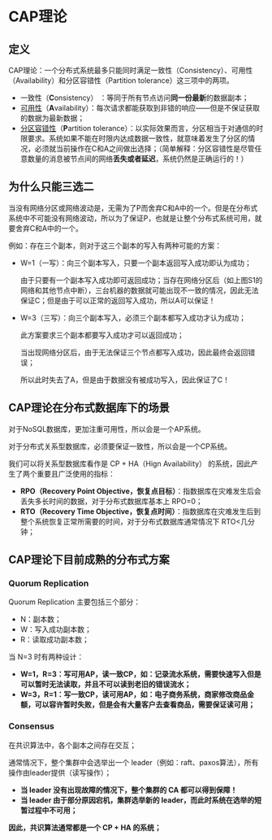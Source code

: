 # CAP理论

## 定义

CAP理论：一个分布式系统最多只能同时满足一致性（Consistency）、可用性（Availability）和分区容错性（Partition tolerance）这三项中的两项。

- 一致性（**C**onsistency） ：等同于所有节点访问**同一份最新**的数据副本；
- [可用性](https://zh.wikipedia.org/wiki/可用性)（**A**vailability）：每次请求都能获取到非错的响应——但是不保证获取的数据为最新数据；
- [分区容错性](https://zh.wikipedia.org/w/index.php?title=网络分区&action=edit&redlink=1)（**P**artition tolerance）：以实际效果而言，分区相当于对通信的时限要求。系统如果不能在时限内达成数据一致性，就意味着发生了分区的情况，必须就当前操作在C和A之间做出选择；（简单解释：分区容错性是尽管任意数量的消息被节点间的网络**丢失或者延迟**，系统仍然是正确运行的！）

## 为什么只能三选二

当没有网络分区或网络波动是，无需为了P而舍弃C和A中的一个。但是在分布式系统中不可能没有网络波动，所以为了保证P，也就是让整个分布式系统可用，就要舍弃C和A中的一个。

例如：存在三个副本，则对于这三个副本的写入有两种可能的方案：

- W=1（一写）：向三个副本写入，只要一个副本返回写入成功即认为成功；

  由于只要有一个副本写入成功即可返回成功；当存在网络分区后（如上图S1的网络和其他节点中断），三台机器的数据就可能出现不一致的情况，因此无法保证C；但是由于可以正常的返回写入成功，所以A可以保证！

- W=3（三写）：向三个副本写入，必须三个副本都写入成功才认为成功；

  此方案要求三个副本都要写入成功才可以返回成功；

  当出现网络分区后，由于无法保证三个节点都写入成功，因此最终会返回错误；

  所以此时失去了A，但是由于数据没有被成功写入，因此保证了C！

## **CAP理论在分布式数据库下的场景**

对于NoSQL数据库，更加注重可用性，所以会是一个AP系统。

对于分布式关系型数据库，必须要保证一致性，所以会是一个CP系统。

我们可以将关系型数据库看作是 CP + HA（Hign Availability） 的系统，因此产生了两个重要且广泛使用的指标：

- **RPO（Recovery Point Objective，恢复点目标）**：指数据库在灾难发生后会丢失多长时间的数据，对于分布式数据库基本上 RPO=0；
- **RTO（Recovery Time Objective，恢复点时间）**：指数据库在灾难发生后到整个系统恢复正常所需要的时间，对于分布式数据库通常情况下 RTO<几分钟；

## **CAP理论下目前成熟的分布式方案**

### **Quorum Replication**

Quorum Replication 主要包括三个部分：

- N：副本数；
- W：写入成功副本数；
- R：读取成功副本数；

当 N=3 时有两种设计：

- **W=1，R=3：写可用AP，读一致CP，如：记录流水系统，需要快速写入但是可以暂时无法读取，并且不可以读到老旧的错误流水；**
- **W=3，R=1：写一致CP，读可用AP，如：电子商务系统，商家修改商品金额，可以容许暂时失败，但是会有大量客户去查看商品，需要保证读可用；**

### **Consensus**

在共识算法中，各个副本之间存在交互；

通常情况下，整个集群中会选举出一个 leader（例如：raft、paxos算法），所有操作由leader提供（读写操作）；

- **当 leader 没有出现故障的情况下，整个集群的 CA 都可以得到保障！**
- **当 leader 由于部分原因宕机，集群选举新的 leader，而此时系统在选举的短暂过程中不可用；**

**因此，共识算法通常都是一个 CP + HA 的系统；**